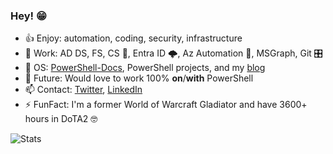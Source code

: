 ### Hey! 😁



- 👍 Enjoy: automation, coding, security, infrastructure
- 🏢 Work: AD DS, FS, CS 🔐, Entra ID 🌩️, Az Automation 🤖, MSGraph, Git 🎛️
- 🌛 OS: [PowerShell-Docs](https://github.com/MicrosoftDocs/PowerShell-Docs/), PowerShell projects, and my [blog](https://ehmiiz.se)
- 🔮 Future: Would love to work 100% **on**/**with** PowerShell
- 📫 Contact: [Twitter](https://twitter.com/ehmiiz), [LinkedIn](https://www.linkedin.com/in/ehmiiz/)
- ⚡ FunFact: I'm a former World of Warcraft Gladiator and have 3600+ hours in DoTA2 🤓

![Stats](https://github-readme-stats.vercel.app/api?username=ehmiiz&bg_color=012456&text_color=dfdfdf&title_color=009e00&show=prs_merged&custom_title=PS%3E%20$EmilsStats)
